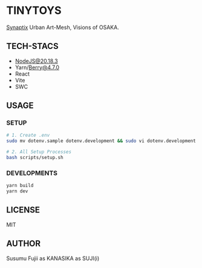 # TINYTOYS

[Synaptix](https://github.com/vvvvise/synaptix) Urban Art-Mesh, Visions of OSAKA.

## TECH-STACS

- NodeJS@20.18.3
- Yarn/Berry@4.7.0
- React
- Vite
- SWC

## USAGE

### SETUP

```sh
# 1. Create .env
sudo mv dotenv.sample dotenv.development && sudo vi dotenv.development

# 2. All Setup Processes
bash scripts/setup.sh
```

### DEVELOPMENTS

```sh
yarn build
yarn dev
```

## LICENSE

MIT

## AUTHOR

Susumu Fujii as KANASIKA as SUJI(i)
